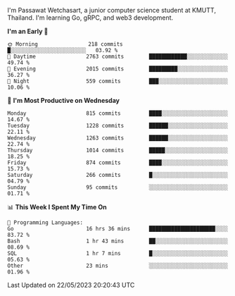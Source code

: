 
I'm Passawat Wetchasart, a junior computer science student at KMUTT, Thailand. I'm learning Go, gRPC, and web3 development.



<!--START_SECTION:waka-->
**I'm an Early 🐤** 

```text
🌞 Morning                218 commits         █░░░░░░░░░░░░░░░░░░░░░░░░   03.92 % 
🌆 Daytime                2763 commits        ████████████░░░░░░░░░░░░░   49.74 % 
🌃 Evening                2015 commits        █████████░░░░░░░░░░░░░░░░   36.27 % 
🌙 Night                  559 commits         ███░░░░░░░░░░░░░░░░░░░░░░   10.06 % 
```
📅 **I'm Most Productive on Wednesday** 

```text
Monday                   815 commits         ████░░░░░░░░░░░░░░░░░░░░░   14.67 % 
Tuesday                  1228 commits        ██████░░░░░░░░░░░░░░░░░░░   22.11 % 
Wednesday                1263 commits        ██████░░░░░░░░░░░░░░░░░░░   22.74 % 
Thursday                 1014 commits        █████░░░░░░░░░░░░░░░░░░░░   18.25 % 
Friday                   874 commits         ████░░░░░░░░░░░░░░░░░░░░░   15.73 % 
Saturday                 266 commits         █░░░░░░░░░░░░░░░░░░░░░░░░   04.79 % 
Sunday                   95 commits          ░░░░░░░░░░░░░░░░░░░░░░░░░   01.71 % 
```


📊 **This Week I Spent My Time On** 

```text
💬 Programming Languages: 
Go                       16 hrs 36 mins      █████████████████████░░░░   83.72 % 
Bash                     1 hr 43 mins        ██░░░░░░░░░░░░░░░░░░░░░░░   08.69 % 
SQL                      1 hr 7 mins         █░░░░░░░░░░░░░░░░░░░░░░░░   05.63 % 
Other                    23 mins             ░░░░░░░░░░░░░░░░░░░░░░░░░   01.96 % 
```


 Last Updated on 22/05/2023 20:20:43 UTC
<!--END_SECTION:waka-->

<!--
**markpassawat/markpassawat** is a ✨ _special_ ✨ repository because its `README.md` (this file) appears on your GitHub profile.

Here are some ideas to get you started:

- 🔭 I’m currently working on ...
- 🌱 I’m currently learning ...
- 👯 I’m looking to collaborate on ...
- 🤔 I’m looking for help with ...
- 💬 Ask me about ...
- 📫 How to reach me: ...
- 😄 Pronouns: He/Him
- ⚡ Fun fact: ...
-->
